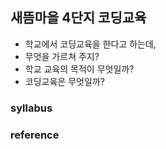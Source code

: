 ## 새뜸마을 4단지 코딩교육
- 학교에서 코딩교육을 한다고 하는데,  
- 무엇을 가르쳐 주지?  
- 학교 교육의 목적이 무엇일까?  
- 코딩교육은 무엇일까?  
### syllabus
### reference
